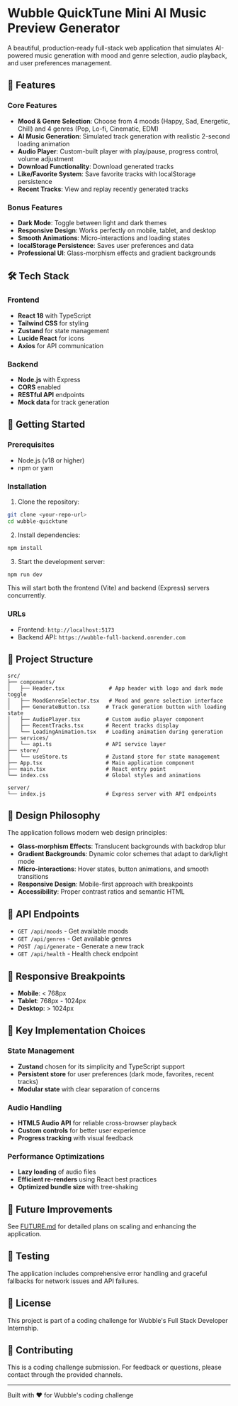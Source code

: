 # Wubble QuickTune Mini AI Music Preview Generator

A beautiful, production-ready full-stack web application that simulates AI-powered music generation with mood and genre selection, audio playback, and user preferences management.

## 🎵 Features

### Core Features
- **Mood & Genre Selection**: Choose from 4 moods (Happy, Sad, Energetic, Chill) and 4 genres (Pop, Lo-fi, Cinematic, EDM)
- **AI Music Generation**: Simulated track generation with realistic 2-second loading animation
- **Audio Player**: Custom-built player with play/pause, progress control, volume adjustment
- **Download Functionality**: Download generated tracks
- **Like/Favorite System**: Save favorite tracks with localStorage persistence
- **Recent Tracks**: View and replay recently generated tracks

### Bonus Features
- **Dark Mode**: Toggle between light and dark themes
- **Responsive Design**: Works perfectly on mobile, tablet, and desktop
- **Smooth Animations**: Micro-interactions and loading states
- **localStorage Persistence**: Saves user preferences and data
- **Professional UI**: Glass-morphism effects and gradient backgrounds

## 🛠️ Tech Stack

### Frontend
- **React 18** with TypeScript
- **Tailwind CSS** for styling
- **Zustand** for state management
- **Lucide React** for icons
- **Axios** for API communication

### Backend
- **Node.js** with Express
- **CORS** enabled
- **RESTful API** endpoints
- **Mock data** for track generation

## 🚀 Getting Started

### Prerequisites
- Node.js (v18 or higher)
- npm or yarn

### Installation

1. Clone the repository:
```bash
git clone <your-repo-url>
cd wubble-quicktune
```

2. Install dependencies:
```bash
npm install
```

3. Start the development server:
```bash
npm run dev
```

This will start both the frontend (Vite) and backend (Express) servers concurrently.

### URLs
- Frontend: `http://localhost:5173`
- Backend API: `https://wubble-full-backend.onrender.com`

## 📁 Project Structure

```
src/
├── components/
│   ├── Header.tsx              # App header with logo and dark mode toggle
│   ├── MoodGenreSelector.tsx   # Mood and genre selection interface
│   ├── GenerateButton.tsx     # Track generation button with loading state
│   ├── AudioPlayer.tsx        # Custom audio player component
│   ├── RecentTracks.tsx       # Recent tracks display
│   └── LoadingAnimation.tsx   # Loading animation during generation
├── services/
│   └── api.ts                 # API service layer
├── store/
│   └── useStore.ts            # Zustand store for state management
├── App.tsx                    # Main application component
├── main.tsx                   # React entry point
└── index.css                  # Global styles and animations

server/
└── index.js                   # Express server with API endpoints
```

## 🎨 Design Philosophy

The application follows modern web design principles:

- **Glass-morphism Effects**: Translucent backgrounds with backdrop blur
- **Gradient Backgrounds**: Dynamic color schemes that adapt to dark/light mode
- **Micro-interactions**: Hover states, button animations, and smooth transitions
- **Responsive Design**: Mobile-first approach with breakpoints
- **Accessibility**: Proper contrast ratios and semantic HTML

## 🔧 API Endpoints

- `GET /api/moods` - Get available moods
- `GET /api/genres` - Get available genres
- `POST /api/generate` - Generate a new track
- `GET /api/health` - Health check endpoint

## 📱 Responsive Breakpoints

- **Mobile**: < 768px
- **Tablet**: 768px - 1024px
- **Desktop**: > 1024px

## 🎯 Key Implementation Choices

### State Management
- **Zustand** chosen for its simplicity and TypeScript support
- **Persistent store** for user preferences (dark mode, favorites, recent tracks)
- **Modular state** with clear separation of concerns

### Audio Handling
- **HTML5 Audio API** for reliable cross-browser playback
- **Custom controls** for better user experience
- **Progress tracking** with visual feedback

### Performance Optimizations
- **Lazy loading** of audio files
- **Efficient re-renders** using React best practices
- **Optimized bundle size** with tree-shaking

## 🚀 Future Improvements

See [FUTURE.md](./FUTURE.md) for detailed plans on scaling and enhancing the application.

## 🧪 Testing

The application includes comprehensive error handling and graceful fallbacks for network issues and API failures.

## 📄 License

This project is part of a coding challenge for Wubble's Full Stack Developer Internship.

## 🤝 Contributing

This is a coding challenge submission. For feedback or questions, please contact through the provided channels.

---

Built with ❤️ for Wubble's coding challenge